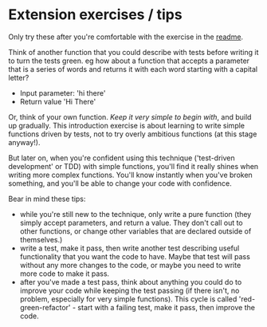 
# Extension exercises / tips

Only try these after you're comfortable with the exercise in the [readme](./README.md).

Think of another function that you could describe with tests before writing it to turn the tests green.
eg how about a function that accepts a parameter that is a series of words and returns it with each word starting with a capital letter?
- Input parameter: 'hi there'
- Return value 'Hi There'

Or, think of your own function. *Keep it very simple to begin with*, and build up gradually. This introduction exercise is about learning to write simple functions driven by tests, not to try overly ambitious functions (at this stage anyway!).

But later on, when you're confident using this technique ('test-driven development' or TDD) with simple functions, you'll find it really shines when writing more complex functions. You'll know instantly when you've broken something, and you'll be able to change your code with confidence.

Bear in mind these tips:

- while you're still new to the technique, only write a pure function (they simply accept parameters, and return a value. They don't call out to other functions, or change other variables that are declared outside of themselves.)
- write a test, make it pass, then write another test describing useful functionality that you want the code to have. Maybe that test will pass without any more changes to the code, or maybe you need to write more code to make it pass.
- after you've made a test pass, think about anything you could do to improve your code while keeping the test passing (if there isn't, no problem, especially for very simple functions). This cycle is called 'red-green-refactor' - start with a failing test, make it pass, then improve the code.
